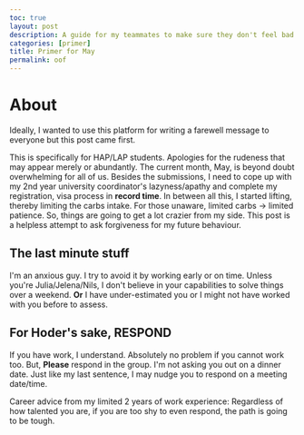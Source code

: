 ```yaml
---
toc: true
layout: post
description: A guide for my teammates to make sure they don't feel bad
categories: [primer]
title: Primer for May
permalink: oof
---
```


# About

Ideally, I wanted to use this platform for writing a farewell message to everyone but this post came first. 

This is specifically for HAP/LAP students. Apologies for the rudeness that may appear merely or abundantly. The current month, May, is beyond doubt overwhelming for all of us. Besides the submissions, I need to cope up with my 2nd year university coordinator's lazyness/apathy and complete my registration, visa process in __record time__. In between all this, I started lifting, thereby limiting the carbs intake. For those unaware, limited carbs -> limited patience. So, things are going to get a lot crazier from my side. This post is a helpless attempt to ask forgiveness for my future behaviour.

## The last minute stuff

I'm an anxious guy. I try to avoid it by working early or on time. Unless you're Julia/Jelena/Nils, I don't believe in your capabilities to solve things over a weekend. **Or** I have under-estimated you or I might not have worked with you before to assess.

## For Hoder's sake, RESPOND

If you have work, I understand. Absolutely no problem if you cannot work too. But, **Please** respond in the group. I'm not asking you out on a dinner date. Just like my last sentence, I may nudge you to respond on a meeting date/time.

Career advice from my limited 2 years of work experience: Regardless of how talented you are, if you are too shy to even respond, the path is going to be tough.
